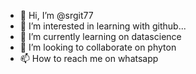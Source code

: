 - 👋 Hi, I’m @srgit77
- 👀 I’m interested in learning with github...
- 🌱 I’m currently learning on datascience
- 💞️ I’m looking to collaborate on phyton
- 📫 How to reach me on whatsapp

<!---
srgit77/srgit77 is a ✨ special ✨ repository because its `README.md` (this file) appears on your GitHub profile.
You can click the Preview link to take a look at your changes.
--->
